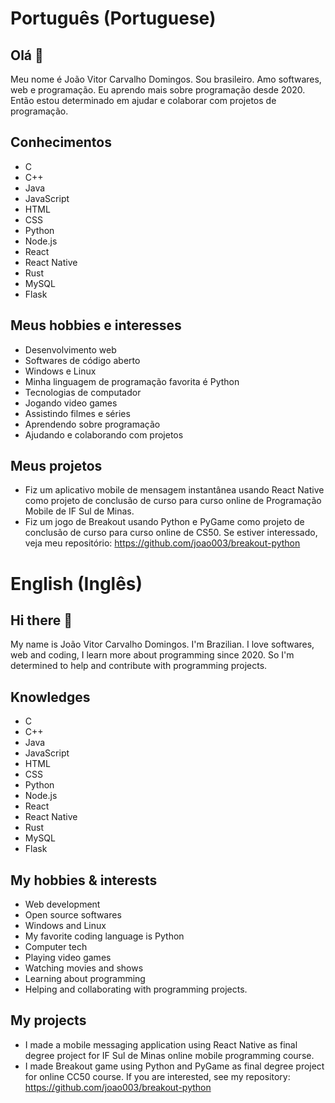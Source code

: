 # Português (Portuguese)

## Olá 👋

Meu nome é João Vitor Carvalho Domingos. Sou brasileiro. Amo softwares, web e programação. Eu aprendo mais sobre programação desde 2020. Então estou determinado em ajudar e colaborar com projetos de programação.

## Conhecimentos

* C
* C++
* Java
* JavaScript
* HTML
* CSS
* Python
* Node.js
* React
* React Native
* Rust
* MySQL
* Flask

## Meus hobbies e interesses

* Desenvolvimento web
* Softwares de código aberto
* Windows e Linux
* Minha linguagem de programação favorita é Python
* Tecnologias de computador
* Jogando video games
* Assistindo filmes e séries
* Aprendendo sobre programação
* Ajudando e colaborando com projetos

## Meus projetos

* Fiz um aplicativo mobile de mensagem instantânea usando React Native como projeto de conclusão de curso para curso online de Programação Mobile de IF Sul de Minas.
* Fiz um jogo de Breakout usando Python e PyGame como projeto de conclusão de curso para curso online de CS50. Se estiver interessado, veja meu repositório: https://github.com/joao003/breakout-python

# English (Inglês)

## Hi there 👋

My name is João Vitor Carvalho Domingos. I'm Brazilian. I love softwares, web and coding, I learn more about programming since 2020. So I'm determined to help and contribute with programming projects.

## Knowledges

* C
* C++
* Java
* JavaScript
* HTML
* CSS
* Python
* Node.js
* React
* React Native
* Rust
* MySQL
* Flask

## My hobbies & interests

* Web development
* Open source softwares
* Windows and Linux
* My favorite coding language is Python
* Computer tech
* Playing video games
* Watching movies and shows
* Learning about programming
* Helping and collaborating with programming projects.

## My projects

* I made a mobile messaging application using React Native as final degree project for IF Sul de Minas online mobile programming course.
* I made Breakout game using Python and PyGame as final degree project for online CC50 course. If you are interested, see my repository: https://github.com/joao003/breakout-python
